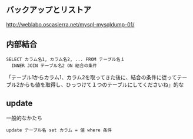 ## バックアップとリストア
http://weblabo.oscasierra.net/mysql-mysqldump-01/

## 内部結合
```
SELECT カラム名1, カラム名2, ... FROM テーブル名１
  INNER JOIN テーブル名2 ON 結合の条件
```

「テーブル1からカラム1、カラム2を取ってきた後に、結合の条件に従ってテーブル2からも値を取得し、ひっつけて１つのテーブルにしてくださいね」的な

## update
一般的なかたち
```
update テーブル名 set カラム = 値 where 条件
```
